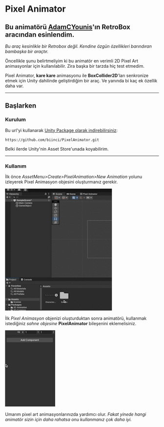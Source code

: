
# **Pixel Animator**
## Bu animatörü [AdamCYounis](https://www.youtube.com/@AdamCYounis)'ın **RetroBox** aracından esinlendim.
*Bu araç kesinlikle bir Retrobox değil. Kendine özgün özellikleri barındıran bambaşka bir araçtır.*



Öncellikle şunu belirtmeliyim ki bu animatör en verimli 2D Pixel Art animasyonlar için kullanılabilir. Zira başka bir tarzda hiç test etmedim.

Pixel Animator, **kare kare** animasyonu ile **BoxCollider2D**'ları senkronize etmek için Unity dahilinde geliştirdiğim bir araç. Ve yanında bi kaç ek özellik daha var.

------------------

## **Başlarken**

### **Kurulum**
Bu url'yi kullanarak [Unity Package olarak indirebilirsiniz](https://docs.unity3d.com/Manual/upm-ui-giturl.html):
```
https://github.com/biinci/PixelAnimator.git
```
Belki ilerde Unity'nin Asset Store'unada koyabilirim.

------------------
### **Kullanım**
İlk önce *AssetMenu>Create>PixelAnimation>New Animation* yolunu izleyerek Pixel Animasyon objesini oluşturmanız gerekir.

<img src="https://github.com/biinci/PixelAnimator/blob/main/GIFs/Create_PixelAnimation.gif" width="350" height="400" />




İlk *Pixel Animasyon* objenizi oluşturduktan sonra animatörü, kullanmak istediğiniz *sahne objesine* **PixelAnimator** bileşenini eklemelisiniz. 

![](https://github.com/biinci/PixelAnimator/blob/main/GIFs/Add_Animator_Component.gif)








Umarım pixel art animasyonlarınızda yardımcı olur. 
*Fakat yinede hangi animatör sizin için daha rahatsa onu kullanmanız çok daha iyi.*